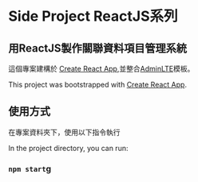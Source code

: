 # Side Project ReactJS系列

## 用ReactJS製作關聯資料項目管理系統

這個專案建構於 [Create React App](https://github.com/facebook/create-react-app),並整合[AdminLTE](https://adminlte.io/)模板。

This project was bootstrapped with [Create React App](https://github.com/facebook/create-react-app).

## 使用方式

在專案資料夾下，使用以下指令執行

In the project directory, you can run:

### `npm start`g